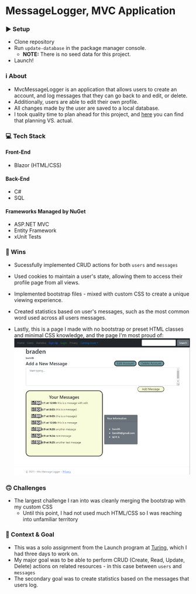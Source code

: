 # MessageLogger, MVC Application

### ▶️ Setup 
* Clone repository
* Run `update-database` in the package manager console.
    * **NOTE:** There is no seed data for this project.
* Launch!

### ℹ️ About 
* MvcMessageLogger is an application that allows users to create an account, and log messages that they can go back to and edit, or delete.
* Additionally, users are able to edit their own profile.
* All changes made by the user are saved to a local database.
* I took quality time to plan ahead for this project, and [here](https://docs.google.com/presentation/d/1tTMBGe0dp3r7w804kxL6c7oSsonqnPCd7bZ1tLILHik/edit?usp=sharing) you can find that planning VS. actual.

### 💻 Tech Stack 
#### Front-End
  * Blazor (HTML/CSS)

  #### Back-End
  * C#
  * SQL

  #### Frameworks Managed by NuGet
  * ASP.NET MVC
  * Entity Framework
  * xUnit Tests

### 🏅 Wins 
* Sucessfully implemented CRUD actions for both `users` and `messages`
* Used cookies to maintain a user's state, allowing them to access their profile page from all views.
* Implemented bootstrap files - mixed with custom CSS to create a unique viewing experience.
* Created statistics based on user's messages, such as the most common word used across all users messages.

* Lastly, this is a page I made with no bootstrap or preset HTML classes and minimal CSS knowledge, and the page I'm most proud of:
![User's Show Page](https://github.com/bradenasmith2/MvcMessageLogger-bs/blob/main/MvcMessageLogger/wwwroot/dcc782d98f4a0aec6a56b3c9eba3be44.png)

### 🙃 Challenges 
* The largest challenge I ran into was cleanly merging the bootstrap with my custom CSS
    * Until this point, I had not used much HTML/CSS so I was reaching into unfamiliar territory

### 🥅 Context & Goal 
* This was a solo assignment from the Launch program at [Turing](https://launch.turing.edu/), which I had three days to work on.
* My major goal was to be able to perform CRUD (Create, Read, Update, Delete) actions on related resources - in this case between `users` and `messages`
* The secondary goal was to create statistics based on the messages that users log. 
